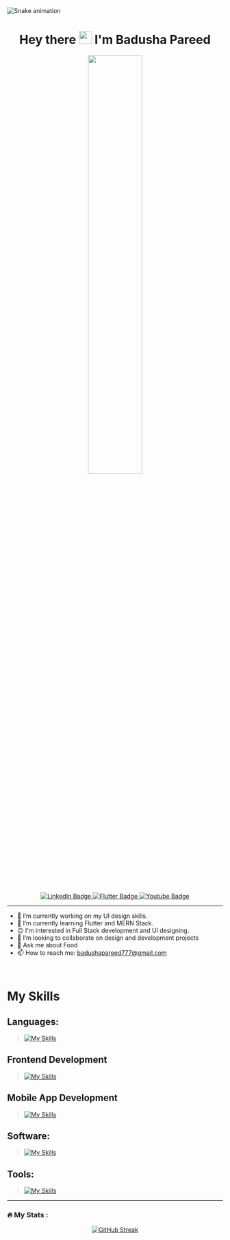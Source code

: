 
<!-- ![linkedin](https://github.com/AryaV14/AryaV14/assets/99739280/22b0d006-7ca1-4b20-b7fc-864c4ac73337) -->
<img src="https://raw.githubusercontent.com/maurodesouza/maurodesouza/output/snake.svg" alt="Snake animation" />
<h1 align="center">
  Hey there
  <img src="https://media.giphy.com/media/hvRJCLFzcasrR4ia7z/giphy.gif" width="30px"/ >
  I'm Badusha Pareed
</h1>
 
<div id="header" align="center">
  <img src="https://media0.giphy.com/media/JqmupuTVZYaQX5s094/giphy.gif?cid=ecf05e47izi94flm6qymikfe4lhqll00tggqg6boellb4qki&ep=v1_gifs_related&rid=giphy.gif&ct=g" width="50%"/>
</div>



<div id="badges" align="center">
  <a href="https://www.linkedin.com/in/badusha-pareed-a13227255/">
    <img src="https://img.shields.io/badge/LinkedIn-blue?style=for-the-badge&logo=linkedin&logoColor=white" alt="LinkedIn Badge"/>
  </a>
  <a href="https://www.linkedin.com/in/badusha-pareed-a13227255/">
    <img src="https://img.shields.io/badge/Flutter-blue?style=for-the-badge&logo=flutter&logoColor=white" alt="Flutter Badge"/>
  </a>
  <a href="https://badushapareed.in">
    <img src="https://img.shields.io/badge/Website-red?style=for-the-badge&logo=web&logoColor=white" alt="Youtube Badge"/>
  </a>
<!--   <a href="http://twitter.com/AryaV140502">
    <img src="https://img.shields.io/badge/Twitter-blue?style=for-the-badge&logo=twitter&logoColor=white" alt="Twitter Badge"/>
  </a> -->
</div>
<div align="center">
  <img src="https://komarev.com/ghpvc/?username=badu01&style=flat-square&color=blue" alt=""/>
</div>

<hr>

- 🔭 I’m currently working on my UI design skills.
- 🌱 I’m currently learning Flutter and MERN Stack.
- 🙃 I'm interested in Full Stack development and UI designing.
- 👯 I’m looking to collaborate on design and development projects
- 💬 Ask me about Food
- 📫 How to reach me: badushapareed777@gmail.com
 <!-- - ⚡ Fun fact: Sleep is essential for optimal code performance. -->
<!-- - 😄 Pronouns: ... -->
<!--  - 🤔 I’m looking for help with Flutter -->


<br>


# My Skills
 
## Languages: 
  
>[![My Skills](https://skillicons.dev/icons?i=c,cpp,python,java,javascript,dart&theme=light)](https://skillicons.dev)

## Frontend Development

>[![My Skills](https://skillicons.dev/icons?i=html,css,bootstrap,react,tailwind&theme=light)](https://skillicons.dev)

## Mobile App Development
 
 
>[![My Skills](https://skillicons.dev/icons?i=flutter&theme=light)](https://skillicons.dev)


<!-- ## Technologies

>[![My Skills](https://skillicons.dev/icons?i=html,css,SQL&theme=light)](https://skillicons.dev) -->



## Software:
 
 
>[![My Skills](https://skillicons.dev/icons?i=vscode,figma,ps,ai,androidstudio&theme=light)](https://skillicons.dev)


## Tools:
 
 
>[![My Skills](https://skillicons.dev/icons?i=git,linux,windows&theme=light)](https://skillicons.dev)

---


### :fire: My Stats :
<div align="center">
  
[![GitHub Streak](http://github-readme-streak-stats.herokuapp.com?user=badu01&theme=dark&background=000000)](https://git.io/streak-stats)
</div>
